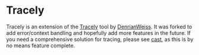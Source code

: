 # Tracely

Tracely is an extension of the [Tracely](https://github.com/DenrianWeiss/tracely) tool by [DenrianWeiss](https://github.com/DenrianWeiss). It was forked to add error/context bandling and hopefully add more features in the future. If you need a comprehensive solution for tracing, please see [cast](https://book.getfoundry.sh/cast/), as this is by no means feature complete.
